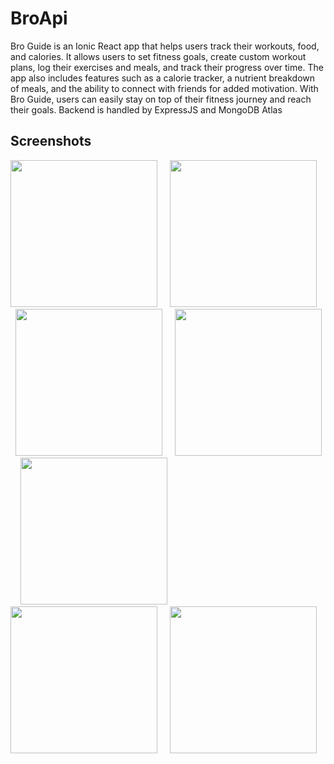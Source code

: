 # BroApi

Bro Guide is an Ionic React app that helps users track their workouts, food, and calories. It allows users to set fitness goals, create custom workout plans, log their exercises and meals, and track their progress over time. The app also includes features such as a calorie tracker, a nutrient breakdown of meals, and the ability to connect with friends for added motivation. With Bro Guide, users can easily stay on top of their fitness journey and reach their goals. Backend is handled by ExpressJS and MongoDB Atlas


## Screenshots

<p float="left"> 
<img src="https://user-images.githubusercontent.com/60022329/214676226-89883525-bd69-4849-8cc4-bba99f6a54b1.jpg" width="235" />
&nbsp; &nbsp;
<img src="https://user-images.githubusercontent.com/60022329/214676315-de96c731-9eb2-4edf-8890-b39c99389707.jpg" width="235" />
&nbsp; &nbsp;
<img src="https://user-images.githubusercontent.com/60022329/214676329-a11e14f3-1cfc-4213-9c20-146322b1713b.jpg" width="235" />
&nbsp; &nbsp;
<img src="https://user-images.githubusercontent.com/60022329/214676335-8cb16b9b-6aca-43d0-a7ce-7d127593330a.jpg" width="235" />
&nbsp; &nbsp;
<img src="https://user-images.githubusercontent.com/60022329/214676360-c0041fc0-463a-4340-a8d7-fc3ed1d87cc9.jpg" width="235" />
&nbsp; &nbsp;
<img src="https://user-images.githubusercontent.com/60022329/214676460-ae07c926-fe29-48a4-b687-9e1e0ff4397a.jpg" width="235" />
&nbsp; &nbsp; 
<img src="https://user-images.githubusercontent.com/60022329/214676473-0a75e9b9-b629-4639-aaed-f76d434facee.jpg" width="235" />
</p>

